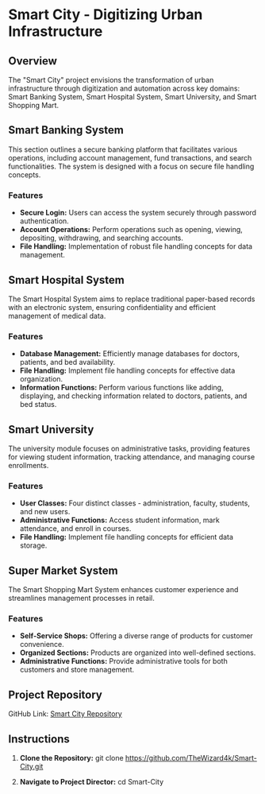 # Smart City - Digitizing Urban Infrastructure

## Overview

The "Smart City" project envisions the transformation of urban infrastructure through digitization and automation across key domains: Smart Banking System, Smart Hospital System, Smart University, and Smart Shopping Mart.

## Smart Banking System

This section outlines a secure banking platform that facilitates various operations, including account management, fund transactions, and search functionalities. The system is designed with a focus on secure file handling concepts.

### Features

- **Secure Login:** Users can access the system securely through password authentication.
- **Account Operations:** Perform operations such as opening, viewing, depositing, withdrawing, and searching accounts.
- **File Handling:** Implementation of robust file handling concepts for data management.

## Smart Hospital System

The Smart Hospital System aims to replace traditional paper-based records with an electronic system, ensuring confidentiality and efficient management of medical data.

### Features

- **Database Management:** Efficiently manage databases for doctors, patients, and bed availability.
- **File Handling:** Implement file handling concepts for effective data organization.
- **Information Functions:** Perform various functions like adding, displaying, and checking information related to doctors, patients, and bed status.

## Smart University

The university module focuses on administrative tasks, providing features for viewing student information, tracking attendance, and managing course enrollments.

### Features

- **User Classes:** Four distinct classes - administration, faculty, students, and new users.
- **Administrative Functions:** Access student information, mark attendance, and enroll in courses.
- **File Handling:** Implement file handling concepts for efficient data storage.

## Super Market System

The Smart Shopping Mart System enhances customer experience and streamlines management processes in retail.

### Features

- **Self-Service Shops:** Offering a diverse range of products for customer convenience.
- **Organized Sections:** Products are organized into well-defined sections.
- **Administrative Functions:** Provide administrative tools for both customers and store management.

## Project Repository

GitHub Link: [Smart City Repository](https://github.com/TheWizard4k/Smart-City.git)

## Instructions

1. **Clone the Repository:**
   git clone https://github.com/TheWizard4k/Smart-City.git
   
2. **Navigate to Project Director:**
   cd Smart-City

   
